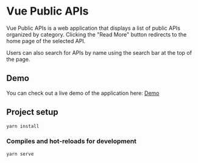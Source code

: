 # Vue Public APIs

Vue Public APIs is a web application that displays a list of public APIs organized by category. Clicking the "Read More" button redirects to the home page of the selected API.

Users can also search for APIs by name using the search bar at the top of the page.

## Demo

You can check out a live demo of the application here: [Demo](https://mpacholarz.github.io/vue-public-apis/)

## Project setup
```
yarn install
```

### Compiles and hot-reloads for development
```
yarn serve
```
